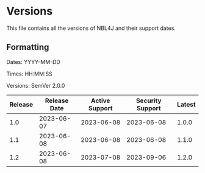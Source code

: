 # Versions

This file contains all the versions of NBL4J and their support dates.

## Formatting

Dates: YYYY-MM-DD

Times: HH:MM:SS

Versions: SemVer 2.0.0

| Release | Release Date | Active Support | Security Support | Latest |
|---------|--------------|----------------|------------------|--------|
| 1.0     | 2023-06-07   | 2023-06-08     | 2023-06-08       | 1.0.0  |
| 1.1     | 2023-06-08   | 2023-06-08     | 2023-06-08       | 1.1.0  |
| 1.2     | 2023-06-08   | 2023-07-08     | 2023-09-06       | 1.2.0  |